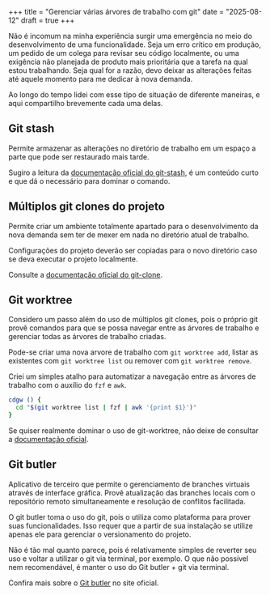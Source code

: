 +++
title = "Gerenciar várias árvores de trabalho com git"
date = "2025-08-12"
draft = true
+++

Não é incomum na minha experiência surgir uma emergência no meio do desenvolvimento de uma
funcionalidade. Seja um erro crítico em produção, um pedido de um colega para revisar seu código
localmente, ou uma exigência não planejada de produto mais prioritária que a tarefa na qual estou
trabalhando.
Seja qual for a razão, devo deixar as alterações feitas até aquele momento para me dedicar à nova
demanda.

Ao longo do tempo lidei com esse tipo de situação de diferente maneiras, e aqui compartilho
brevemente cada uma delas.

## Git stash

Permite armazenar as alterações no diretório de trabalho em um espaço a parte que pode ser
restaurado mais tarde.

Sugiro a leitura da [documentação oficial do git-stash](https://git-scm.com/docs/git-stash/pt_BR), é
um conteúdo curto e que dá o necessário para dominar o comando.

## Múltiplos git clones do projeto

Permite criar um ambiente totalmente apartado para o desenvolvimento da nova demanda sem ter de
mexer em nada no diretório atual de trabalho.

Configurações do projeto deverão ser copiadas para o novo diretório caso se deva executar o projeto
localmente.

Consulte a [documentação oficial do git-clone](https://git-scm.com/docs/git-clone/pt_BR).

## Git worktree

Considero um passo além do uso de múltiplos git clones, pois o próprio git provê comandos para que
se possa navegar entre as árvores de trabalho e gerenciar todas as árvores de trabalho criadas.

Pode-se criar uma nova arvore de trabalho com `git worktree add`, listar as existentes com `git
worktree list` ou remover com `git worktree remove`.

Criei um simples atalho para automatizar a navegação entre as árvores de trabalho com o auxílio do `fzf` e `awk`.

```bash
cdgw () {
  cd "$(git worktree list | fzf | awk '{print $1}')"
}
```

Se quiser realmente dominar o uso de git-worktree, não deixe de consultar a [documentação
oficial](https://git-scm.com/docs/git-worktree/pt_BR).

## Git butler

Aplicativo de terceiro que permite o gerenciamento de branches virtuais através de interface gráfica.
Provê atualização das branches locais com o repositório remoto simultaneamente e resolução de
conflitos facilitada.

O git butler toma o uso do git, pois o utiliza como plataforma para prover suas funcionalidades. Isso
requer que a partir de sua instalação se utilize apenas ele para gerenciar o versionamento do projeto.

Não é tão mal quanto parece, pois é relativamente simples de reverter seu uso e voltar a utilizar o git
via terminal, por exemplo. O que não possível nem recomendável, é manter o uso do Git butler + git via
terminal.

Confira mais sobre o [Git butler](https://gitbutler.com/) no site oficial.


